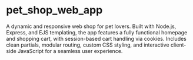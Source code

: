 # pet_shop_web_app
A dynamic and responsive web shop for pet lovers. Built with Node.js, Express, and EJS templating, the app features a fully functional homepage and shopping cart, with session-based cart handling via cookies. Includes clean partials, modular routing, custom CSS styling, and interactive client-side JavaScript for a seamless user experience.
